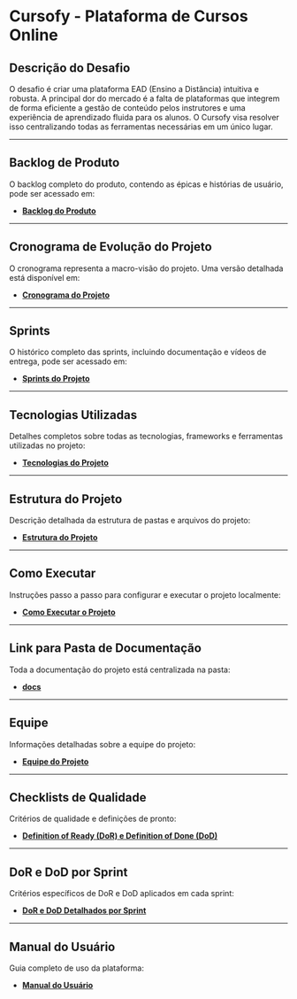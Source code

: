 # Cursofy - Plataforma de Cursos Online

## Descrição do Desafio
O desafio é criar uma plataforma EAD (Ensino a Distância) intuitiva e robusta. A principal dor do mercado é a falta de plataformas que integrem de forma eficiente a gestão de conteúdo pelos instrutores e uma experiência de aprendizado fluida para os alunos. O Cursofy visa resolver isso centralizando todas as ferramentas necessárias em um único lugar.

---

## Backlog de Produto
O backlog completo do produto, contendo as épicas e histórias de usuário, pode ser acessado em:
- **[Backlog do Produto](./docs/BACKLOG.md)**

---

## Cronograma de Evolução do Projeto
O cronograma representa a macro-visão do projeto. Uma versão detalhada está disponível em:
- **[Cronograma do Projeto](./docs/CRONOGRAMA.md)**

---

## Sprints
O histórico completo das sprints, incluindo documentação e vídeos de entrega, pode ser acessado em:
- **[Sprints do Projeto](./docs/sprints/SPRINTS.md)**

---

## Tecnologias Utilizadas
Detalhes completos sobre todas as tecnologias, frameworks e ferramentas utilizadas no projeto:
- **[Tecnologias do Projeto](./docs/TECNOLOGIAS.md)**

---

## Estrutura do Projeto
Descrição detalhada da estrutura de pastas e arquivos do projeto:
- **[Estrutura do Projeto](./docs/ESTRUTURA_PROJETO.md)**

---

## Como Executar
Instruções passo a passo para configurar e executar o projeto localmente:
- **[Como Executar o Projeto](./docs/COMO_EXECUTAR.md)**

---

## Link para Pasta de Documentação
Toda a documentação do projeto está centralizada na pasta:
- **[docs](./docs/)**

---

## Equipe
Informações detalhadas sobre a equipe do projeto:
- **[Equipe do Projeto](./docs/EQUIPE.md)**

---

## Checklists de Qualidade
Critérios de qualidade e definições de pronto:
- **[Definition of Ready (DoR) e Definition of Done (DoD)](./docs/CHECKLIST_DOR_DOD.md)**

---

## DoR e DoD por Sprint
Critérios específicos de DoR e DoD aplicados em cada sprint:
- **[DoR e DoD Detalhados por Sprint](./docs/DOR_DOD_POR_SPRINT.md)**

---

## Manual do Usuário
Guia completo de uso da plataforma:
- **[Manual do Usuário](./docs/MANUAL_USUARIO.md)**

